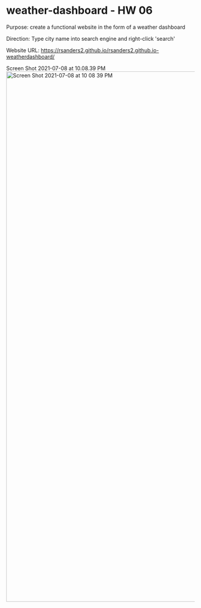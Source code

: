 # weather-dashboard - HW 06    

Purpose: create a functional website in the form of a weather dashboard     

Direction: Type city name into search engine and right-click 'search'    

Website URL: https://rsanders2.github.io/rsanders2.github.io-weatherdashboard/    

Screen Shot 2021-07-08 at 10.08.39 PM<img width="1415" alt="Screen Shot 2021-07-08 at 10 08 39 PM" src="https://user-images.githubusercontent.com/84297480/125013175-5cd2ab00-e039-11eb-95f0-5686a41fbfa1.png">
